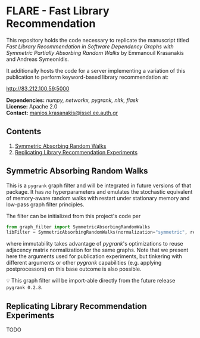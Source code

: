 # FLARE - Fast Library Recommendation
This repository holds the code necessary to replicate the manuscript 
titled *Fast Library Recommendation in Software Dependency Graphs 
with Symmetric Partially Absorbing Random Walks* 
by Emmanouil Krasanakis and Andreas Symeonidis.

It additionally 
hosts the code for a server implementing a variation of this
publication to perform keyword-based library recommendation at:

http://83.212.100.59:5000

**Dependencies:** *numpy, networkx, pygrank, nltk, flask*<br>
**License:** Apache 2.0<br/>
**Contact:** manios.krasanakis@issel.ee.auth.gr

## Contents
1. [Symmetric Absorbing Random Walks](#symmetric-absorbing-random-walks)
2. [Replicating Library Recommendation Experiments](#replicating-library-recommendation-experiments)

## Symmetric Absorbing Random Walks
This is a `pygrank` graph filter and will be integrated in
future versions of that package.
It has *no* hyperparameters and emulates the stochastic
equivalent of memory-aware random walks with restart
under stationary memory and low-pass graph filter principles.

The filter can be initialized from this project's code per
```Python
from graph_filter import SymmetricAbsorbingRandomWalks
libFilter = SymmetricAbsorbingRandomWalks(normalization="symmetric", renormalization=True, assume_immutability=True, tol=1.E-12)
```
where immutability takes advantage of *pygrank*'s optimizations
to reuse adjacency matrix normalization for the same graphs. 
Note that we present here the arguments used for publication
experiments, but tinkering with different arguments or other
*pygrank* capabilities (e.g. applying postprocessors) on this
base outcome is also possible.

:bulb: This graph filter will be import-able directly from
the future release `pygrank 0.2.8`.

## Replicating Library Recommendation Experiments
TODO